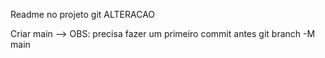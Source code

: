 Readme no projeto git ALTERACAO


Criar main --> OBS: precisa fazer um primeiro commit antes
git branch -M main